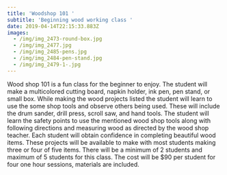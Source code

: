 ```yaml
---
title: 'Woodshop 101 '
subtitle: 'Beginning wood working class '
date: 2019-04-14T22:15:33.883Z
images:
  - /img/img_2473-round-box.jpg
  - /img/img_2477.jpg
  - /img/img_2485-pens.jpg
  - /img/img_2484-pen-stand.jpg
  - /img/img_2479-1-.jpg
---
```

Wood shop 101 is a fun class for the beginner to enjoy. The student will make a multicolored cutting board, napkin holder, ink pen, pen stand, or small box. While making the wood projects listed the student will learn to use the some shop tools and observe others being used.  These will include the drum sander, drill press, scroll saw, and hand tools. The student will learn the safety points to use the mentioned wood shop tools along with following directions and measuring wood as directed by the wood shop teacher.  Each student will obtain confidence in completing beautiful wood items. These projects will be available to make with most students making three or four of five items. There will be a minimum of 2 students and maximum of 5 students for this class.  The cost will be $90 per student for four one hour sessions, materials are included.
